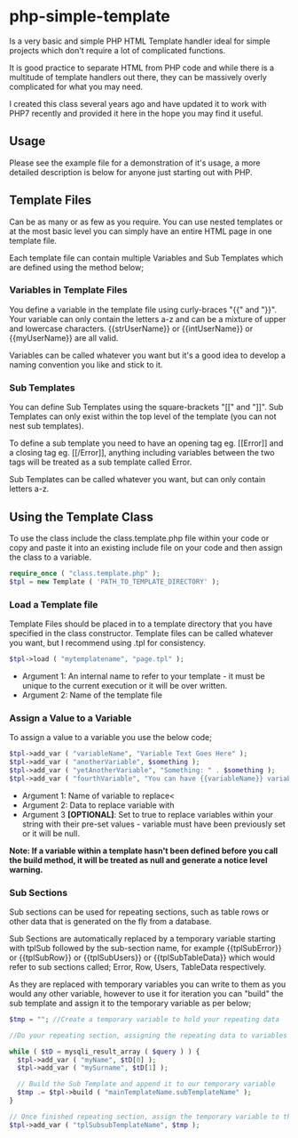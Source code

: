 # php-simple-template
Is a very basic and simple PHP HTML Template handler ideal for simple projects which don't require a lot of complicated functions.

It is good practice to separate HTML from PHP code and while there is a multitude of template handlers out there, they can be massively overly complicated for what you may need.

I created this class several years ago and have updated it to work with PHP7 recently and provided it here in the hope you may find it useful.

## Usage
Please see the example file for a demonstration of it's usage, a more detailed description is below for anyone just starting out with PHP.

## Template Files
Can be as many or as few as you require. You can use nested templates or at the most basic level you can simply have an entire HTML page in one template file.

Each template file can contain multiple Variables and Sub Templates which are defined using the method below;

### Variables in Template Files
You define a variable in the template file using curly-braces "{{" and "}}". Your variable can only contain the letters a-z and can be a mixture of upper and lowercase characters. {{strUserName}} or {{intUserName}} or {{myUserName}} are all valid.

Variables can be called whatever you want but it's a good idea to develop a naming convention you like and stick to it.

### Sub Templates
You can define Sub Templates using the square-brackets "[[" and "]]". Sub Templates can only exist within the top level of the template (you can not nest sub templates).

To define a sub template you need to have an opening tag eg. [[Error]] and a closing tag eg. [[/Error]], anything including variables between the two tags will be treated as a sub template called Error.

Sub Templates can be called whatever you want, but can only contain letters a-z.

## Using the Template Class
To use the class include the class.template.php file within your code or copy and paste it into an existing include file on your code and then assign the class to a variable.

```php
require_once ( "class.template.php" );
$tpl = new Template ( 'PATH_TO_TEMPLATE_DIRECTORY' );
```

### Load a Template file
Template Files should be placed in to a template directory that you have
specified in the class constructor. Template files can be called whatever you want, but I recommend using .tpl for consistency.

```php
$tpl->load ( "mytemplatename", "page.tpl" );
```

* Argument 1: An internal name to refer to your template - it must be unique to the current execution or it will be over written.
* Argument 2: Name of the template file

### Assign a Value to a Variable
To assign a value to a variable you use the below code;

```php
$tpl->add_var ( "variableName", "Variable Text Goes Here" );
$tpl->add_var ( "anotherVariable", $something );
$tpl->add_var ( "yetAnotherVariable", "Something: " . $something );
$tpl->add_var ( "fourthVariable", "You can have {{variableName}} variables within variables like this", true );
```

* Argument 1: Name of variable to replace<
* Argument 2: Data to replace variable with
* Argument 3 **[OPTIONAL]**: Set to true to replace variables within your string with their pre-set values - variable must have been previously set or it will be null.

**Note: If a variable within a template hasn't been defined before you call the build method, it will be treated as null and generate a notice level warning.**

### Sub Sections
Sub sections can be used for repeating sections, such as table rows or other data that is generated on the fly from a database.

Sub Sections are automatically replaced by a temporary variable starting with tplSub followed by the sub-section name, for example {{tplSubError}} or {{tplSubRow}} or {{tplSubUsers}} or {{tplSubTableData}} which would refer to sub sections called; Error, Row, Users, TableData respectively.

As they are replaced with temporary variables you can write to them as you would any other variable, however to use it for iteration you can "build" the sub template and assign it to the temporary variable as per below;

```php
$tmp = ""; //Create a temporary variable to hold your repeating data

//Do your repeating section, assigning the repeating data to variables that exist within your sub section.

while ( $tD = mysqli_result_array ( $query ) ) {
  $tpl->add_var ( "myName", $tD[0] );
  $tpl->add_var ( "mySurname", $tD[1] );

  // Build the Sub Template and append it to our temporary variable
  $tmp .= $tpl->build ( "mainTemplateName.subTemplateName" );
}

// Once finished repeating section, assign the temporary variable to the temporary sub-section variable.
$tpl->add_var ( "tplSubsubTemplateName", $tmp );
```
